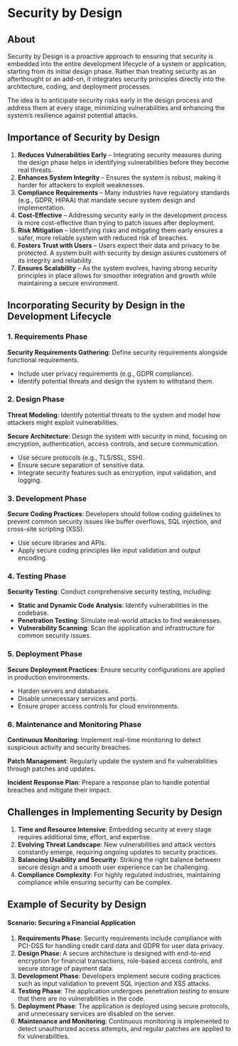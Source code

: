 # Security by Design

## About

Security by Design is a proactive approach to ensuring that security is embedded into the entire development lifecycle of a system or application, starting from its initial design phase. Rather than treating security as an afterthought or an add-on, it integrates security principles directly into the architecture, coding, and deployment processes.

The idea is to anticipate security risks early in the design process and address them at every stage, minimizing vulnerabilities and enhancing the system’s resilience against potential attacks.

## **Importance of Security by Design**

1. **Reduces Vulnerabilities Early** – Integrating security measures during the design phase helps in identifying vulnerabilities before they become real threats.
2. **Enhances System Integrity** – Ensures the system is robust, making it harder for attackers to exploit weaknesses.
3. **Compliance Requirements** – Many industries have regulatory standards (e.g., GDPR, HIPAA) that mandate secure system design and implementation.
4. **Cost-Effective** – Addressing security early in the development process is more cost-effective than trying to patch issues after deployment.
5. **Risk Mitigation** – Identifying risks and mitigating them early ensures a safer, more reliable system with reduced risk of breaches.
6. **Fosters Trust with Users** – Users expect their data and privacy to be protected. A system built with security by design assures customers of its integrity and reliability.
7. **Ensures Scalability** – As the system evolves, having strong security principles in place allows for smoother integration and growth while maintaining a secure environment.

## **Incorporating Security by Design in the Development Lifecycle**

### **1. Requirements Phase**

**Security Requirements Gathering**: Define security requirements alongside functional requirements.

* Include user privacy requirements (e.g., GDPR compliance).
* Identify potential threats and design the system to withstand them.

### **2. Design Phase**

**Threat Modeling**: Identify potential threats to the system and model how attackers might exploit vulnerabilities.

**Secure Architecture**: Design the system with security in mind, focusing on encryption, authentication, access controls, and secure communication.

* Use secure protocols (e.g., TLS/SSL, SSH).
* Ensure secure separation of sensitive data.
* Integrate security features such as encryption, input validation, and logging.

### **3. Development Phase**

**Secure Coding Practices**: Developers should follow coding guidelines to prevent common security issues like buffer overflows, SQL injection, and cross-site scripting (XSS).

* Use secure libraries and APIs.
* Apply secure coding principles like input validation and output encoding.

### **4. Testing Phase**

**Security Testing**: Conduct comprehensive security testing, including:

* **Static and Dynamic Code Analysis**: Identify vulnerabilities in the codebase.
* **Penetration Testing**: Simulate real-world attacks to find weaknesses.
* **Vulnerability Scanning**: Scan the application and infrastructure for common security issues.

### **5. Deployment Phase**

**Secure Deployment Practices**: Ensure security configurations are applied in production environments.

* Harden servers and databases.
* Disable unnecessary services and ports.
* Ensure proper access controls for cloud environments.

### **6. Maintenance and Monitoring Phase**

**Continuous Monitoring**: Implement real-time monitoring to detect suspicious activity and security breaches.

**Patch Management**: Regularly update the system and fix vulnerabilities through patches and updates.

**Incident Response Plan**: Prepare a response plan to handle potential breaches and mitigate their impact.

## **Challenges in Implementing Security by Design**

1. **Time and Resource Intensive**: Embedding security at every stage requires additional time, effort, and expertise.
2. **Evolving Threat Landscape**: New vulnerabilities and attack vectors constantly emerge, requiring ongoing updates to security practices.
3. **Balancing Usability and Security**: Striking the right balance between secure design and a smooth user experience can be challenging.
4. **Compliance Complexity**: For highly regulated industries, maintaining compliance while ensuring security can be complex.

## **Example of Security by Design**

#### Scenario: Securing a Financial Application

1. **Requirements Phase**: Security requirements include compliance with PCI-DSS for handling credit card data and GDPR for user data privacy.
2. **Design Phase**: A secure architecture is designed with end-to-end encryption for financial transactions, role-based access controls, and secure storage of payment data.
3. **Development Phase**: Developers implement secure coding practices such as input validation to prevent SQL injection and XSS attacks.
4. **Testing Phase**: The application undergoes penetration testing to ensure that there are no vulnerabilities in the code.
5. **Deployment Phase**: The application is deployed using secure protocols, and unnecessary services are disabled on the server.
6. **Maintenance and Monitoring**: Continuous monitoring is implemented to detect unauthorized access attempts, and regular patches are applied to fix vulnerabilities.
